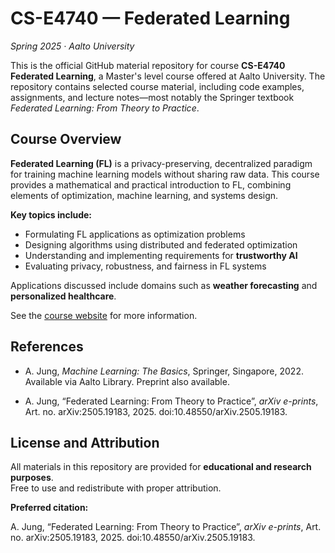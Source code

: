 # CS-E4740 — Federated Learning  
*Spring 2025 · Aalto University*

This is the official GitHub material repository for course **CS-E4740 Federated Learning**, a Master's level course 
offered at Aalto University. The repository contains selected course material, including code examples, assignments, 
and lecture notes—most notably the Springer textbook *Federated Learning: From Theory to Practice*.

## Course Overview

**Federated Learning (FL)** is a privacy-preserving, decentralized paradigm for training machine learning models 
without sharing raw data. This course provides a mathematical and practical introduction to FL, combining elements 
of optimization, machine learning, and systems design.

**Key topics include:**

- Formulating FL applications as optimization problems  
- Designing algorithms using distributed and federated optimization  
- Understanding and implementing requirements for **trustworthy AI**  
- Evaluating privacy, robustness, and fairness in FL systems

Applications discussed include domains such as **weather forecasting** and **personalized healthcare**.

See the [course website](https://federatedlearningaalto.github.io/) for more information.

## References

- A. Jung, *Machine Learning: The Basics*, Springer, Singapore, 2022.  
  Available via Aalto Library. Preprint also available.

- A. Jung, “Federated Learning: From Theory to Practice”, <i>arXiv e-prints</i>, Art. no. arXiv:2505.19183, 2025. doi:10.48550/arXiv.2505.19183.

## License and Attribution

All materials in this repository are provided for **educational and research purposes**.  
Free to use and redistribute with proper attribution.

**Preferred citation:**

A. Jung, “Federated Learning: From Theory to Practice”, <i>arXiv e-prints</i>, Art. no. arXiv:2505.19183, 2025. doi:10.48550/arXiv.2505.19183.

